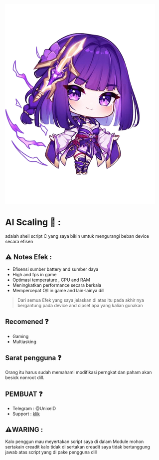 ![prop 1](/img/prop.png)

# AI Scaling 🍃 :
adalah shell script C yang saya bikin umtuk
mengurangi beban device secara efisen

## ⚠️ Notes Efek :
- Efisensi sumber battery and sumber daya
- High and fps in game
- Optimasi temperature , CPU and RAM
- Meningkatkan performance secara berkala
- Mempercepat O/I in game
and lain-lainya dill

> Dari semua Efek yang saya jelaskan di atas itu pada akhir nya bergantung pada device and cipset apa yang kalian gunakan

## Recomened ❓️
- Gaming
- Multiasking

## Sarat pengguna ❓️
Orang itu harus sudah memahami modifikasi 
perngkat dan paham akan besick nonroot dill.

## PEMBUAT ❓️
- Telegram : @UnixeID
- Support    : [klik](https://t.me/Yeye_PID)

 ## ⚠️WARING :
 Kalo penggun mau meyertakan script saya di dalam
 Module mohon sertakain creadit kalo tidak di sertakan
 creadit saya tidak bertanggung jawab atas
 script yang di pake pengguna dill
